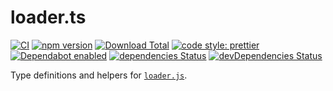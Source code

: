 # loader.ts

[![CI](https://github.com/buschtoens/loader.ts/workflows/CI/badge.svg)](https://github.com/buschtoens/loader.ts/actions)
[![npm version](https://badge.fury.io/js/loader.ts.svg)](http://badge.fury.io/js/loader.ts)
[![Download Total](https://img.shields.io/npm/dt/loader.ts.svg)](http://badge.fury.io/js/loader.ts)
[![code style: prettier](https://img.shields.io/badge/code_style-prettier-ff69b4.svg)](https://github.com/prettier/prettier)
[![Dependabot enabled](https://img.shields.io/badge/dependabot-enabled-blue.svg?logo=dependabot)](https://dependabot.com/)
[![dependencies Status](https://david-dm.org/buschtoens/loader.ts/status.svg)](https://david-dm.org/buschtoens/loader.ts)
[![devDependencies Status](https://david-dm.org/buschtoens/loader.ts/dev-status.svg)](https://david-dm.org/buschtoens/loader.ts?type=dev)

Type definitions and helpers for [`loader.js`][loader.js].

[loader.js]: https://github.com/ember-cli/loader.js#readme
